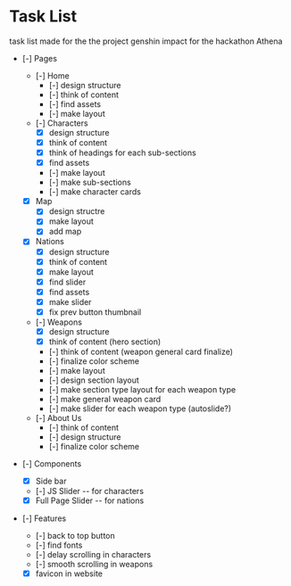 # Task List
task list made for the the project genshin impact for the hackathon Athena

- [-] Pages
    - [-] Home
        - [-] design structure
        - [-] think of content
        - [-] find assets
        - [-] make layout
    - [-] Characters
        - [x] design structure
        - [x] think of content
        - [x] think of headings for each sub-sections
        - [x] find assets
        - [-] make layout
        - [-] make sub-sections
        - [-] make character cards
    - [x] Map
        - [x] design structre
        - [x] make layout
        - [x] add map
    - [x] Nations
        - [x] design structure
        - [x] think of content
        - [x] make layout
        - [x] find slider
        - [x] find assets
        - [x] make slider
        - [x] fix prev button thumbnail
    - [-] Weapons
        - [x] design structure
        - [x] think of content (hero section)
        - [-] think of content (weapon general card finalize)
        - [-] finalize color scheme
        - [-] make layout
        - [-] design section layout
        - [-] make section type layout for each weapon type
        - [-] make general weapon card
        - [-] make slider for each weapon type (autoslide?)
    - [-] About Us
        - [-] think of content
        - [-] design structure
        - [-] finalize color scheme

- [-] Components
    - [x] Side bar
    - [-] JS Slider -- for characters
    - [x] Full Page Slider -- for nations

- [-] Features
    - [-] back to top button
    - [-] find fonts
    - [-] delay scrolling in characters
    - [-] smooth scrolling in weapons
    - [x] favicon in website
